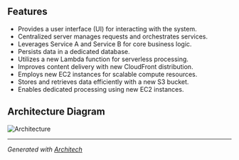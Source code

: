 ## Features
*   Provides a user interface (UI) for interacting with the system.
*   Centralized server manages requests and orchestrates services.
*   Leverages Service A and Service B for core business logic.
*   Persists data in a dedicated database.
*   Utilizes a new Lambda function for serverless processing.
*   Improves content delivery with new CloudFront distribution.
*   Employs new EC2 instances for scalable compute resources.
*   Stores and retrieves data efficiently with a new S3 bucket.
*   Enables dedicated processing using new EC2 instances.

## Architecture Diagram
![Architecture](./architech-diagram/architecture.svg)

---
*Generated with [Architech](https://architech.dev)*